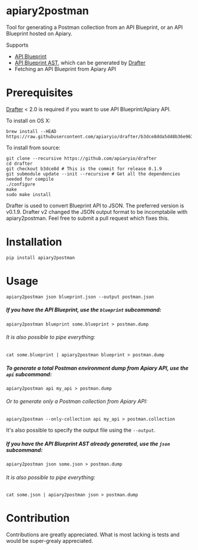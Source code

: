 apiary2postman
==============

Tool for generating a Postman collection from an API Blueprint, or an API Blueprint hosted on Apiary.

Supports

  * [API Blueprint](https://apiblueprint.org)
  * [API Blueprint AST](https://github.com/apiaryio/api-blueprint-ast), which can be generated by [Drafter](https://github.com/apiaryio/drafter)
  * Fetching an API Blueprint from Apiary API

    
# Prerequisites

[Drafter](https://github.com/apiaryio/drafter) < 2.0 is required if you want to use API Blueprint/Apiary API.

To install on OS X:

    brew install --HEAD https://raw.githubusercontent.com/apiaryio/drafter/b3dce8dda5d48b36e963abeffe5b0de7afecac3d/tools/homebrew/drafter.rb
    
To install from source:

    git clone --recursive https://github.com/apiaryio/drafter
    cd drafter
    git checkout b3dce8d # This is the commit for release 0.1.9
    git submodule update --init --recursive # Get all the dependencies needed for compile
    ./configure
    make
    sudo make install

Drafter is used to convert Blueprint API to JSON. The preferred version is v0.1.9.
Drafter v2 changed the JSON output format to be incomptabile with apiary2postman.
Feel free to submit a pull request which fixes this.

# Installation

    pip install apiary2postman

# Usage

    apiary2postman json blueprint.json --output postman.json

##### If you have the API Blueprint, use the `blueprint` subcommand:

    apiary2postman blueprint some.blueprint > postman.dump
  
###### It is also possible to pipe everything:

    cat some.blueprint | apiary2postman blueprint > postman.dump

##### To generate a total Postman environment dump from Apiary API, use the `api` subcommand:
 
    apiary2postman api my_api > postman.dump

###### Or to generate only a Postman collection from Apiary API:

    apiary2postman --only-collection api my_api > postman.collection

It's also possible to specify the output file using the `--output`.

##### If you have the API Blueprint AST already generated, use the `json` subcommand:

    apiary2postman json some.json > postman.dump
    
###### It is also possible to pipe everything:

    cat some.json | apiary2postman json > postman.dump

# Contribution

Contributions are greatly appreciated. What is most lacking is tests and would be super-grealy appreciated.
